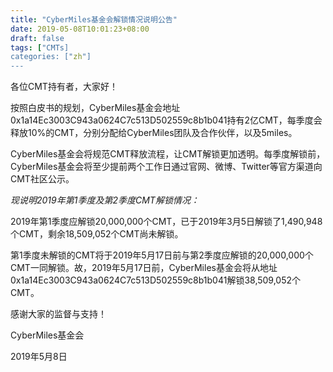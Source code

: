 ```yaml
---
title: "CyberMiles基金会解锁情况说明公告"
date: 2019-05-08T10:01:23+08:00
draft: false
tags: ["CMTs]
categories: ["zh"]
---
```


各位CMT持有者，大家好！

按照白皮书的规划，CyberMiles基金会地址0x1a14Ec3003C943a0624C7c513D502559c8b1b041持有2亿CMT，每季度会释放10%的CMT，分别分配给CyberMiles团队及合作伙伴，以及5miles。

CyberMiles基金会将规范CMT释放流程，让CMT解锁更加透明。每季度解锁前，CyberMiles基金会将至少提前两个工作日通过官网、微博、Twitter等官方渠道向CMT社区公示。
 
*现说明2019年第1季度及第2季度CMT解锁情况：*
 
2019年第1季度应解锁20,000,000个CMT，已于2019年3月5日解锁了1,490,948个CMT，剩余18,509,052个CMT尚未解锁。
 
第1季度未解锁的CMT将于2019年5月17日前与第2季度应解锁的20,000,000个CMT一同解锁。故，2019年5月17日前，CyberMiles基金会将从地址0x1a14Ec3003C943a0624C7c513D502559c8b1b041解锁38,509,052个CMT。
 
感谢大家的监督与支持！
 
CyberMiles基金会

2019年5月8日


